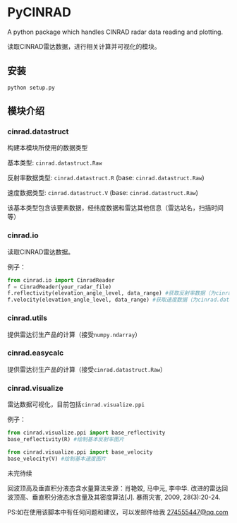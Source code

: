 # PyCINRAD
A python package which handles CINRAD radar data reading and plotting.

读取CINRAD雷达数据，进行相关计算并可视化的模块。

## 安装

```
python setup.py
```

## 模块介绍

### cinrad.datastruct

构建本模块所使用的数据类型

基本类型: `cinrad.datastruct.Raw`

反射率数据类型: `cinrad.datastruct.R` (base: `cinrad.datastruct.Raw`)

速度数据类型: `cinrad.datastruct.V` (base: `cinrad.datastruct.Raw`)

该基本类型包含该要素数据，经纬度数据和雷达其他信息（雷达站名，扫描时间等）

### cinrad.io

读取CINRAD雷达数据。

例子：

```python
from cinrad.io import CinradReader
f = CinradReader(your_radar_file)
f.reflectivity(elevation_angle_level, data_range) #获取反射率数据（为cinrad.datastruct.R类型）
f.velocity(elevation_angle_level, data_range) #获取速度数据（为cinrad.datastruct.V类型）
```

### cinrad.utils

提供雷达衍生产品的计算（接受`numpy.ndarray`）

### cinrad.easycalc

提供雷达衍生产品的计算（接受`cinrad.datastruct.Raw`）

### cinrad.visualize

雷达数据可视化，目前包括`cinrad.visualize.ppi`

例子：

```python
from cinrad.visualize.ppi import base_reflectivity
base_reflectivity(R) #绘制基本反射率图片

from cinrad.visualize.ppi import base_velocity
base_velocity(V) #绘制基本速度图片
```


未完待续

回波顶高及垂直积分液态含水量算法来源：肖艳姣, 马中元, 李中华. 改进的雷达回波顶高、垂直积分液态水含量及其密度算法[J]. 暴雨灾害, 2009, 28(3):20-24.

PS:如在使用该脚本中有任何问题和建议，可以发邮件给我 274555447@qq.com

